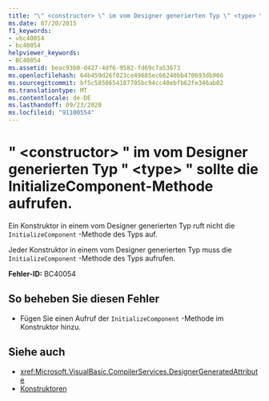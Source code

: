```yaml
---
title: "\" <constructor> \" im vom Designer generierten Typ \" <type> \" sollte die InitializeComponent-Methode aufrufen."
ms.date: 07/20/2015
f1_keywords:
- vbc40054
- bc40054
helpviewer_keywords:
- BC40054
ms.assetid: beac93b0-d427-4df6-9582-fd69c7a53673
ms.openlocfilehash: 64b459d26f023ce49685ec66240bb470693db966
ms.sourcegitcommit: bf5c5850654187705bc94cc40ebfb62fe346ab02
ms.translationtype: MT
ms.contentlocale: de-DE
ms.lasthandoff: 09/23/2020
ms.locfileid: "91100554"
---
```

# <a name="constructor-in-designer-generated-type-type-should-call-initializecomponent-method"></a>" \<constructor> " im vom Designer generierten Typ " \<type> " sollte die InitializeComponent-Methode aufrufen.

Ein Konstruktor in einem vom Designer generierten Typ ruft nicht die `InitializeComponent` -Methode des Typs auf.  
  
 Jeder Konstruktor in einem vom Designer generierten Typ muss die `InitializeComponent` -Methode des Typs aufrufen.  
  
 **Fehler-ID:** BC40054  
  
## <a name="to-correct-this-error"></a>So beheben Sie diesen Fehler  
  
- Fügen Sie einen Aufruf der `InitializeComponent` -Methode im Konstruktor hinzu.  
  
## <a name="see-also"></a>Siehe auch

- <xref:Microsoft.VisualBasic.CompilerServices.DesignerGeneratedAttribute>
- [Konstruktoren](../programming-guide/concepts/object-oriented-programming.md#constructors)
